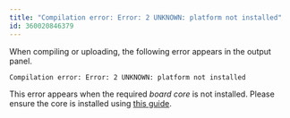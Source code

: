 ```yaml
---
title: "Compilation error: Error: 2 UNKNOWN: platform not installed"
id: 360020846379
---
```


When compiling or uploading, the following error appears in the output panel.

```
Compilation error: Error: 2 UNKNOWN: platform not installed
```

This error appears when the required *board core* is not installed. Please ensure the core is installed using [this guide](https://docs.arduino.cc/software/ide-v2/tutorials/ide-v2-board-manager).
